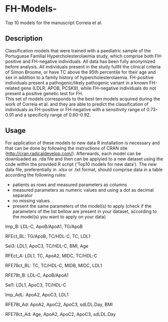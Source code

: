 # FH-Models-
Top 10 models for the manuscript Correia et al.

## Description
Classification models that were trained with a paediatric sample of the Portuguese Familial Hypercholesterolaemia study, which comprise both FH-positive and FH-negative individuals. All data has been fully anonymized before analysis. All individuals present in the study fullfil the clinical criteria of Simon Broome, or have TC above the 95th percentile for their age and sex in addition to a family history of hypercholesterolaemia. FH-positive individuals present a pathogenic/likely pathogenic variant in a known FH-related gene (LDLR, APOB, PCSK9), while FH-negative individuals do not present a positive genetic test for FH.  
This set of models corresponds to the best ten models acquired during the work of Correia et al. and they are able to predict the classification of individuals as FH-positive or FH-negative with a sensitivity range of 0.73-0.91 and a specificity range of 0.60-0.92.

## Usage
For application of these models to new data R installation is necessary and that can be done by following the instructions of CRAN site (http://cran.radicaldevelop.com/). Afterwards, each model can be downloaded as .rda file and then can be applyied to a new dataset using the code within the provided R script ('Top10 models for new data'). The new data file, preferentially in .xlsx or .txt format, should comprise data in a table according the following rules: 
 - patients as rows and measured parameters as columns
 - measured parameters as numeric values and using a dot as decimal separator
 - no missing values 
 - present the same parameters of the model(s) to apply (check if the parameters of the list bellow are present in your dataset, according to the model(s) you want to apply on your data)

Imp_B: LDL-C, ApoB/ApoA1, TG/ApoB	

RFEct_BL: TG/ApoB, TC/HDL-C, TC, LDL1	

Sel3: LDL1, ApoC3, TC/HDL-C, BMI, Age	

RFEct_A: LDL1, TC, ApoA2, MIDC, TC/HDL-C	

RFE78ct_BL: TC, TC/HDL-C, MIDB, MIDC, LDL1	

RFE78t_B: LDL-C, ApoB/ApoA1	

Sel1: LDL1, ApoC3, TC/HDL-C	

Imp_AdL: ApoA2, ApoC3, LDL1	

RFE78t_Ad: ApoA2, ApoC2, ApoC3, sdLDL.Day, BMI

RFE78ct_Ad: Age, ApoA2, ApoC2, ApoC3, sdLDL.Day
